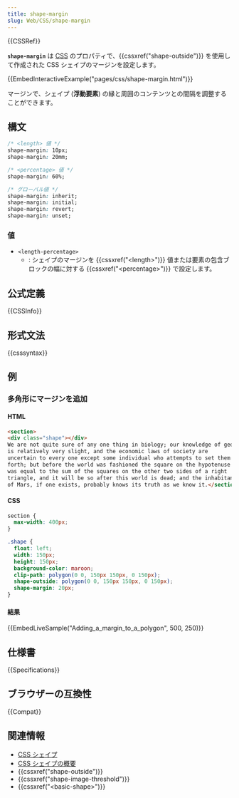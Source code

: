 ```yaml
---
title: shape-margin
slug: Web/CSS/shape-margin
---
```

{{CSSRef}}

**`shape-margin`** は [CSS](/ja/docs/Web/CSS) のプロパティで、{{cssxref("shape-outside")}} を使用して作成された CSS シェイプのマージンを設定します。

{{EmbedInteractiveExample("pages/css/shape-margin.html")}}

マージンで、シェイプ (**浮動要素**) の縁と周囲のコンテンツとの間隔を調整することができます。

## 構文

```css
/* <length> 値 */
shape-margin: 10px;
shape-margin: 20mm;

/* <percentage> 値 */
shape-margin: 60%;

/* グローバル値 */
shape-margin: inherit;
shape-margin: initial;
shape-margin: revert;
shape-margin: unset;
```

### 値

- `<length-percentage>`
  - : シェイプのマージンを {{cssxref("&lt;length&gt;")}} 値または要素の包含ブロックの幅に対する {{cssxref("&lt;percentage&gt;")}} で設定します。

## 公式定義

{{CSSInfo}}

## 形式文法

{{csssyntax}}

## 例

<h3 id="Adding_a_margin_to_a_polygon">多角形にマージンを追加</h3>

#### HTML

```html
<section>
<div class="shape"></div>
We are not quite sure of any one thing in biology; our knowledge of geology
is relatively very slight, and the economic laws of society are
uncertain to every one except some individual who attempts to set them
forth; but before the world was fashioned the square on the hypotenuse
was equal to the sum of the squares on the other two sides of a right
triangle, and it will be so after this world is dead; and the inhabitant
of Mars, if one exists, probably knows its truth as we know it.</section>
```

#### CSS

```css
section {
  max-width: 400px;
}

.shape {
  float: left;
  width: 150px;
  height: 150px;
  background-color: maroon;
  clip-path: polygon(0 0, 150px 150px, 0 150px);
  shape-outside: polygon(0 0, 150px 150px, 0 150px);
  shape-margin: 20px;
}
```

#### 結果

{{EmbedLiveSample("Adding_a_margin_to_a_polygon", 500, 250)}}

## 仕様書

{{Specifications}}

## ブラウザーの互換性

{{Compat}}

## 関連情報

- [CSS シェイプ](/ja/docs/Web/CSS/CSS_Shapes)
- [CSS シェイプの概要](/ja/docs/Web/CSS/CSS_Shapes/Overview_of_CSS_Shapes)
- {{cssxref("shape-outside")}}
- {{cssxref("shape-image-threshold")}}
- {{cssxref("&lt;basic-shape&gt;")}}
